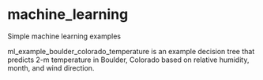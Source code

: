 # machine_learning
Simple machine learning examples

ml_example_boulder_colorado_temperature is an example decision tree that predicts 2-m temperature in Boulder, Colorado based on relative humidity, month, and wind direction. 
